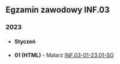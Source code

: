 ## Egzamin zawodowy INF.03

### 2023
- #### Styczeń
- **01 (HTML)** - Malarz [INF.03-01-23.01-SG](INF.03-01-23.01-SG)
